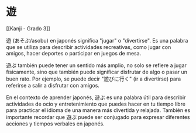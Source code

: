 # 遊

[[Kanji - Grado 3]]

遊 (あそぶ/asobu) en japonés significa "jugar" o "divertirse". Es una palabra que se utiliza para describir actividades recreativas, como jugar con amigos, hacer deportes o participar en juegos de mesa.

遊ぶ también puede tener un sentido más amplio, no solo se refiere a jugar físicamente, sino que también puede significar disfrutar de algo o pasar un buen rato. Por ejemplo, se puede decir "遊びに行く" (ir a divertirse) para referirse a salir a disfrutar con amigos.

En el contexto de aprender japonés, 遊ぶ es una palabra útil para describir actividades de ocio y entretenimiento que puedes hacer en tu tiempo libre para practicar el idioma de una manera más divertida y relajada. También es importante recordar que 遊ぶ puede ser conjugado para expresar diferentes acciones y tiempos verbales en japonés.
